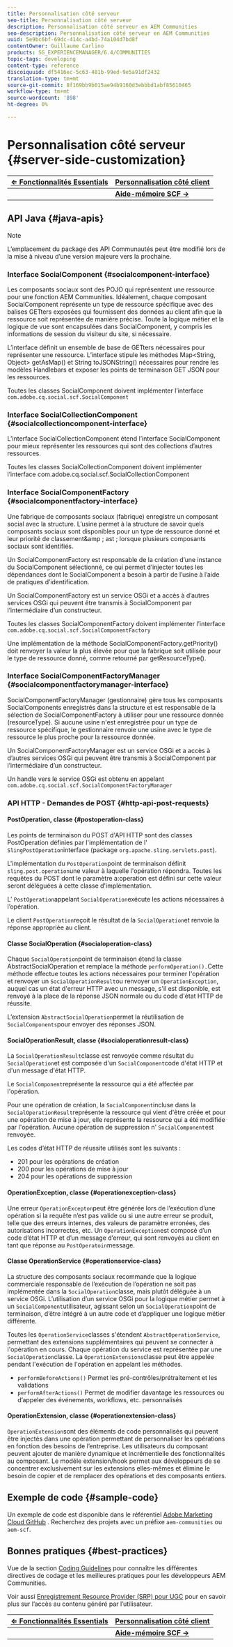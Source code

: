 ```yaml
---
title: Personnalisation côté serveur
seo-title: Personnalisation côté serveur
description: Personnalisation côté serveur en AEM Communities
seo-description: Personnalisation côté serveur en AEM Communities
uuid: 5e9bc6bf-69dc-414c-a4bd-74a104d7bd8f
contentOwner: Guillaume Carlino
products: SG_EXPERIENCEMANAGER/6.4/COMMUNITIES
topic-tags: developing
content-type: reference
discoiquuid: df5416ec-5c63-481b-99ed-9e5a91df2432
translation-type: tm+mt
source-git-commit: 8f169bb9b015ae94b9160d3ebbbd1abf85610465
workflow-type: tm+mt
source-wordcount: '898'
ht-degree: 0%

---
```



# Personnalisation côté serveur {#server-side-customization}

| **[⇐ Fonctionnalités Essentials](essentials.md)** | **[Personnalisation côté client](client-customize.md)** |
|---|---|
|  | **[Aide-mémoire SCF →](handlebars-helpers.md)** |

## API Java {#java-apis}

>[!NOTE]
>
>L’emplacement du package des API Communautés peut être modifié lors de la mise à niveau d’une version majeure vers la prochaine.

### Interface SocialComponent {#socialcomponent-interface}

Les composants sociaux sont des POJO qui représentent une ressource pour une fonction AEM Communities. Idéalement, chaque composant SocialComponent représente un type de ressource spécifique avec des balises GETters exposées qui fournissent des données au client afin que la ressource soit représentée de manière précise. Toute la logique métier et la logique de vue sont encapsulées dans SocialComponent, y compris les informations de session du visiteur du site, si nécessaire.

L’interface définit un ensemble de base de GETters nécessaires pour représenter une ressource. L’interface stipule les méthodes Map&lt;String, Object> getAsMap() et String toJSONString() nécessaires pour rendre les modèles Handlebars et exposer les points de terminaison GET JSON pour les ressources.

Toutes les classes SocialComponent doivent implémenter l’interface `com.adobe.cq.social.scf.SocialComponent`

### Interface SocialCollectionComponent {#socialcollectioncomponent-interface}

L’interface SocialCollectionComponent étend l’interface SocialComponent pour mieux représenter les ressources qui sont des collections d’autres ressources.

Toutes les classes SocialCollectionComponent doivent implémenter l’interface com.adobe.cq.social.scf.SocialCollectionComponent

### Interface SocialComponentFactory {#socialcomponentfactory-interface}

Une fabrique de composants sociaux (fabrique) enregistre un composant social avec la structure. L’usine permet à la structure de savoir quels composants sociaux sont disponibles pour un type de ressource donné et leur priorité de classement&amp;amp ; ast ; lorsque plusieurs composants sociaux sont identifiés.

Un SocialComponentFactory est responsable de la création d’une instance du SocialComponent sélectionné, ce qui permet d’injecter toutes les dépendances dont le SocialComponent a besoin à partir de l’usine à l’aide de pratiques d’identification.

Un SocialComponentFactory est un service OSGi et a accès à d’autres services OSGi qui peuvent être transmis à SocialComponent par l’intermédiaire d’un constructeur.

Toutes les classes SocialComponentFactory doivent implémenter l’interface `com.adobe.cq.social.scf.SocialComponentFactory`

Une implémentation de la méthode SocialComponentFactory.getPriority() doit renvoyer la valeur la plus élevée pour que la fabrique soit utilisée pour le type de ressource donné, comme retourné par getResourceType().

### Interface SocialComponentFactoryManager {#socialcomponentfactorymanager-interface}

SocialComponentFactoryManager (gestionnaire) gère tous les composants SocialComponents enregistrés dans la structure et est responsable de la sélection de SocialComponentFactory à utiliser pour une ressource donnée (resourceType). Si aucune usine n&#39;est enregistrée pour un type de ressource spécifique, le gestionnaire renvoie une usine avec le type de ressource le plus proche pour la ressource donnée.

Un SocialComponentFactoryManager est un service OSGi et a accès à d’autres services OSGi qui peuvent être transmis à SocialComponent par l’intermédiaire d’un constructeur.

Un handle vers le service OSGi est obtenu en appelant `com.adobe.cq.social.scf.SocialComponentFactoryManager`

### API HTTP - Demandes de POST {#http-api-post-requests}

#### PostOperation, classe {#postoperation-class}

Les points de terminaison du POST d&#39;API HTTP sont des classes PostOperation définies par l&#39;implémentation de l&#39; `SlingPostOperation`interface (package `org.apache.sling.servlets.post`).

L&#39;implémentation du `PostOperation`point de terminaison définit `sling.post.operation`une valeur à laquelle l&#39;opération répondra. Toutes les requêtes du POST dont le paramètre a:operation est défini sur cette valeur seront déléguées à cette classe d&#39;implémentation.

L’ `PostOperation`appelant `SocialOperation`exécute les actions nécessaires à l’opération.

Le client `PostOperation`reçoit le résultat de la `SocialOperation`et renvoie la réponse appropriée au client.

#### Classe SocialOperation {#socialoperation-class}

Chaque `SocialOperation`point de terminaison étend la classe AbstractSocialOperation et remplace la méthode `performOperation().`Cette méthode effectue toutes les actions nécessaires pour terminer l&#39;opération et renvoyer un `SocialOperationResult`ou renvoyer un `OperationException`, auquel cas un état d&#39;erreur HTTP avec un message, s&#39;il est disponible, est renvoyé à la place de la réponse JSON normale ou du code d&#39;état HTTP de réussite.

L’extension `AbstractSocialOperation`permet la réutilisation de `SocialComponents`pour envoyer des réponses JSON.

#### SocialOperationResult, classe {#socialoperationresult-class}

La `SocialOperationResult`classe est renvoyée comme résultat du `SocialOperation`et est composée d&#39;un `SocialComponent`code d&#39;état HTTP et d&#39;un message d&#39;état HTTP.

Le `SocialComponent`représente la ressource qui a été affectée par l&#39;opération.

Pour une opération de création, la `SocialComponent`incluse dans la `SocialOperationResult`représente la ressource qui vient d&#39;être créée et pour une opération de mise à jour, elle représente la ressource qui a été modifiée par l&#39;opération. Aucune opération de suppression n&#39; `SocialComponent`est renvoyée.

Les codes d’état HTTP de réussite utilisés sont les suivants :

* 201 pour les opérations de création
* 200 pour les opérations de mise à jour
* 204 pour les opérations de suppression

#### OperationException, classe {#operationexception-class}

Une erreur `OperationExcepton`peut être générée lors de l’exécution d’une opération si la requête n’est pas valide ou si une autre erreur se produit, telle que des erreurs internes, des valeurs de paramètre erronées, des autorisations incorrectes, etc. Un `OperationException`est composé d’un code d’état HTTP et d’un message d’erreur, qui sont renvoyés au client en tant que réponse au `PostOperatoin`message.

#### Classe OperationService {#operationservice-class}

La structure des composants sociaux recommande que la logique commerciale responsable de l’exécution de l’opération ne soit pas implémentée dans la `SocialOperation`classe, mais plutôt déléguée à un service OSGi. L’utilisation d’un service OSGi pour la logique métier permet à un `SocialComponent`utilisateur, agissant selon un `SocialOperation`point de terminaison, d’être intégré à un autre code et d’appliquer une logique métier différente.

Toutes les `OperationService`classes s&#39;étendent `AbstractOperationService`, permettant des extensions supplémentaires qui peuvent se connecter à l&#39;opération en cours. Chaque opération du service est représentée par une `SocialOperation`classe. La `OperationExtensions`classe peut être appelée pendant l&#39;exécution de l&#39;opération en appelant les méthodes.

* `performBeforeActions()`
Permet les pré-contrôles/prétraitement et les validations
* `performAfterActions()`
Permet de modifier davantage les ressources ou d’appeler des événements, workflows, etc. personnalisés

#### OperationExtension, classe {#operationextension-class}

`OperationExtension`sont des éléments de code personnalisés qui peuvent être injectés dans une opération permettant de personnaliser les opérations en fonction des besoins de l’entreprise. Les utilisateurs du composant peuvent ajouter de manière dynamique et incrémentielle des fonctionnalités au composant. Le modèle extension/hook permet aux développeurs de se concentrer exclusivement sur les extensions elles-mêmes et élimine le besoin de copier et de remplacer des opérations et des composants entiers.

## Exemple de code {#sample-code}

Un exemple de code est disponible dans le référentiel [Adobe Marketing Cloud GitHub](https://github.com/Adobe-Marketing-Cloud) . Recherchez des projets avec un préfixe `aem-communities` ou `aem-scf`.

## Bonnes pratiques {#best-practices}

Vue de la section [Coding Guidelines](code-guide.md) pour connaître les différentes directives de codage et les meilleures pratiques pour les développeurs AEM Communities.

Voir aussi [Enregistrement Resource Provider (SRP) pour UGC](srp.md) pour en savoir plus sur l’accès au contenu généré par l’utilisateur.

| **[⇐ Fonctionnalités Essentials](essentials.md)** | **[Personnalisation côté client](client-customize.md)** |
|---|---|
|  | **[Aide-mémoire SCF →](handlebars-helpers.md)** |

